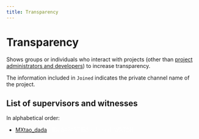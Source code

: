 ```yaml
---
title: Transparency
---
```


# Transparency

Shows groups or individuals who interact with projects (other than [project administrators and developers]((/team/))) to increase transparency.

The information included in `Joined` indicates the private channel name of the project.

## List of supervisors and witnesses

In alphabetical order:

- <a href="https://t.me/mrwangzhe" target="_blank">MXtao_dada</a> 
<a class="no">- ID: 347437156 - Joined: WATCH</a>

<style>
.key, .no {
    color: rgba(255,255,255,0.7);
    font-weight: normal;
}
</style>

<audio id="no_button" src="/audio/button/no.ogg"/>
<audio id="no_click" src="/audio/button/no_click.ogg"/>
<audio src="/audio/door/dooropenpage.ogg" autoplay></audio>
